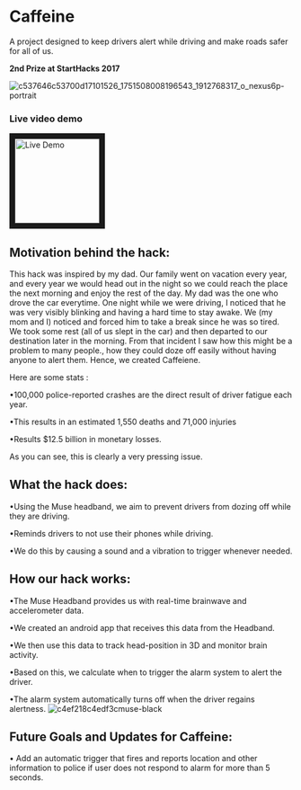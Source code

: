 # Caffeine
A project designed to keep drivers alert while driving and make roads safer for all of us.

**2nd Prize at StartHacks 2017**

![c537646c53700d17101526_1751508008196543_1912768317_o_nexus6p-portrait](http://www.nikshepsvn.com/media/caffeine.png) 

### Live video demo
<a href="http://www.youtube.com/watch?feature=player_embedded&v=SrqXLN80N_A
" target="_blank"><img src="https://ih0.redbubble.net/image.25011287.7046/flat,1000x1000,075,f.u1.jpg" 
alt="Live Demo" width="150" height="150" border="10" /></a>

## Motivation behind the hack:

This hack was inspired by my dad. Our family went on vacation every year, and every year we would head out in the night so we could reach the place the next morning and enjoy the rest of the day. My dad was the one who drove the car everytime. One night while we were driving, I noticed that he was very visibly blinking and having a hard time to stay awake. We (my mom and I) noticed and forced him to take a break since he was so tired. We took some rest (all of us slept in the car) and then departed to our destination later in the morning. From that incident I saw how this might be a problem to many people., how they could doze off easily without having anyone to alert them. Hence, we created Caffeiene.

Here are some stats :

•100,000 police-reported crashes are the direct result of driver fatigue each year.

•This results in an estimated 1,550 deaths and 71,000 injuries 

•Results $12.5 billion in monetary losses.

As you can see, this is clearly a very pressing issue.

## What the hack does: 

•Using the Muse headband, we aim to prevent drivers from dozing off while they are driving. 

•Reminds drivers to not use their phones while driving. 

•We do this by causing a sound and a vibration to trigger whenever needed.


## How our hack works: 

•The Muse Headband provides us with real-time brainwave and accelerometer data. 

•We created an android app that receives this data from the Headband. 

•We then use this data to track head-position in 3D and monitor brain activity. 

•Based on this, we calculate when to trigger the alarm system to alert the driver. 

•The alarm system automatically turns off when the driver regains alertness.
![c4ef218c4edf3cmuse-black](http://liveanddare.com/wp-content/uploads/2015/03/muse-headband-review.jpg)

## Future Goals and Updates for Caffeine: 

• Add an automatic trigger that fires and reports location and other information to police if user does not respond to alarm for more than 5 seconds.



